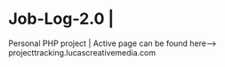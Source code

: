 # Job-Log-2.0 |
Personal PHP project |
Active page can be found here--> projecttracking.lucascreativemedia.com
